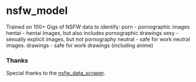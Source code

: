 # nsfw_model

Trained on 100+ Gigs of NSFW data to identify:
porn - pornographic images
hentai - hentai images, but also includes pornographic drawings
sexy - sexually explicit images, but not pornography
neutral - safe for work neutral images.
drawings - safe for work drawings (including anime)

### Thanks
Special thanks to the [nsfw_data_scraper](https://github.com/GantMan/nsfw_data_scrapper).
